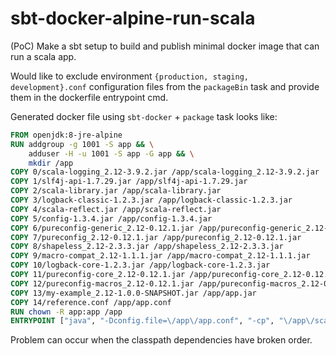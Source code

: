 # sbt-docker-alpine-run-scala
(PoC) Make a sbt setup to build and publish minimal docker image that can run a scala app.   

Would like to exclude environment `{production, staging, development}.conf` configuration files from the `packageBin` task and provide them in the dockerfile entrypoint cmd.

Generated docker file using `sbt-docker` + `package` task looks like:

```dockerfile
FROM openjdk:8-jre-alpine
RUN addgroup -g 1001 -S app && \
	adduser -H -u 1001 -S app -G app && \
	mkdir /app
COPY 0/scala-logging_2.12-3.9.2.jar /app/scala-logging_2.12-3.9.2.jar
COPY 1/slf4j-api-1.7.29.jar /app/slf4j-api-1.7.29.jar
COPY 2/scala-library.jar /app/scala-library.jar
COPY 3/logback-classic-1.2.3.jar /app/logback-classic-1.2.3.jar
COPY 4/scala-reflect.jar /app/scala-reflect.jar
COPY 5/config-1.3.4.jar /app/config-1.3.4.jar
COPY 6/pureconfig-generic_2.12-0.12.1.jar /app/pureconfig-generic_2.12-0.12.1.jar
COPY 7/pureconfig_2.12-0.12.1.jar /app/pureconfig_2.12-0.12.1.jar
COPY 8/shapeless_2.12-2.3.3.jar /app/shapeless_2.12-2.3.3.jar
COPY 9/macro-compat_2.12-1.1.1.jar /app/macro-compat_2.12-1.1.1.jar
COPY 10/logback-core-1.2.3.jar /app/logback-core-1.2.3.jar
COPY 11/pureconfig-core_2.12-0.12.1.jar /app/pureconfig-core_2.12-0.12.1.jar
COPY 12/pureconfig-macros_2.12-0.12.1.jar /app/pureconfig-macros_2.12-0.12.1.jar
COPY 13/my-example_2.12-1.0.0-SNAPSHOT.jar /app/app.jar
COPY 14/reference.conf /app/app.conf
RUN chown -R app:app /app
ENTRYPOINT ["java", "-Dconfig.file=\/app\/app.conf", "-cp", "\/app\/scala-logging_2.12-3.9.2.jar:\/app\/slf4j-api-1.7.29.jar:\/app\/scala-library.jar:\/app\/logback-classic-1.2.3.jar:\/app\/scala-reflect.jar:\/app\/config-1.3.4.jar:\/app\/pureconfig-generic_2.12-0.12.1.jar:\/app\/pureconfig_2.12-0.12.1.jar:\/app\/shapeless_2.12-2.3.3.jar:\/app\/macro-compat_2.12-1.1.1.jar:\/app\/logback-core-1.2.3.jar:\/app\/pureconfig-core_2.12-0.12.1.jar:\/app\/pureconfig-macros_2.12-0.12.1.jar\/app\/app.conf:\/app\/app.jar", "com.github.fpopic.Main"]
```

Problem can occur when the classpath dependencies have broken order.
